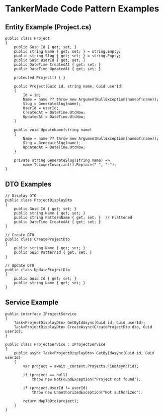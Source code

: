 # TankerMade Code Pattern Examples

## Entity Example (Project.cs)

    public class Project
    {
        public Guid Id { get; set; }
        public string Name { get; set; } = string.Empty;
        public string Slug { get; set; } = string.Empty;
        public Guid UserId { get; set; }
        public DateTime CreatedAt { get; set; }
        public DateTime UpdatedAt { get; set; }
        
        protected Project() { }
        
        public Project(Guid id, string name, Guid userId)
        {
            Id = id;
            Name = name ?? throw new ArgumentNullException(nameof(name));
            Slug = GenerateSlug(name);
            UserId = userId;
            CreatedAt = DateTime.UtcNow;
            UpdatedAt = DateTime.UtcNow;
        }
        
        public void UpdateName(string name)
        {
            Name = name ?? throw new ArgumentNullException(nameof(name));
            Slug = GenerateSlug(name);
            UpdatedAt = DateTime.UtcNow;
        }
        
        private string GenerateSlug(string name) => 
            name.ToLowerInvariant().Replace(" ", "-");
    }

## DTO Examples

    // Display DTO
    public class ProjectDisplayDto
    {
        public Guid Id { get; set; }
        public string Name { get; set; }
        public string PatternName { get; set; }  // Flattened
        public DateTime CreatedAt { get; set; }
    }
    
    // Create DTO
    public class CreateProjectDto
    {
        public string Name { get; set; }
        public Guid PatternId { get; set; }
    }
    
    // Update DTO
    public class UpdateProjectDto
    {
        public Guid Id { get; set; }
        public string Name { get; set; }
    }

## Service Example

    public interface IProjectService
    {
        Task<ProjectDisplayDto> GetByIdAsync(Guid id, Guid userId);
        Task<ProjectDisplayDto> CreateAsync(CreateProjectDto dto, Guid userId);
    }
    
    public class ProjectService : IProjectService
    {
        public async Task<ProjectDisplayDto> GetByIdAsync(Guid id, Guid userId)
        {
            var project = await _context.Projects.FindAsync(id);
            
            if (project == null)
                throw new NotFoundException("Project not found");
                
            if (project.UserId != userId)
                throw new UnauthorizedException("Not authorized");
                
            return MapToDto(project);
        }
    }
